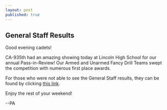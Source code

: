 ```yaml
---
layout: post
published: true
---
```

## General Staff Results

Good evening cadets!

CA-935th had an amazing showing today at Lincoln High School for our annual Pass-in-Review! Our Armed and Unarmed Fancy Drill Teams swept the competition with numerous first place awards.

For those who were not able to see the General Staff results, they can be found by clicking [this link](https://drive.google.com/open?id=1ovJfhMkFnjzoRtqLz__CdcPQmxdlDM3c).

Enjoy the rest of your weekend!

--PA
